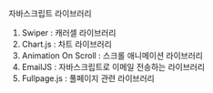 자바스크립트 라이브러리

1. Swiper : 캐러셀 라이브러리
2. Chart.js : 차트 라이브러리
3. Animation On Scroll : 스크롤 애니메이션 라이브러리
4. EmailJS : 자바스크립트로 이메일 전송하는 라이브러리
5. Fullpage.js : 풀페이지 관련 라이브러리
